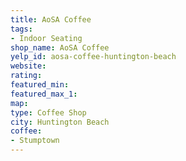 ```yaml
---
title: AoSA Coffee
tags:
- Indoor Seating
shop_name: AoSA Coffee
yelp_id: aosa-coffee-huntington-beach
website: 
rating: 
featured_min: 
featured_max_1: 
map: 
type: Coffee Shop
city: Huntington Beach
coffee:
- Stumptown
---
```


